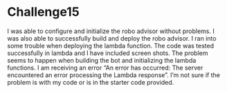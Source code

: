 # Challenge15
I was able to configure and initialize the robo advisor without problems. I was also able to successfully build and deploy the robo advisor. I ran into some trouble when deploying the lambda function. The code was tested successfully in lambda and I have included screen shots. The problem seems to happen when building the bot and initializing the lambda functions. I am receiving an error “An error has occurred: The server encountered an error processing the Lambda response”. I’m not sure if the problem is with my code or is in the starter code provided. 